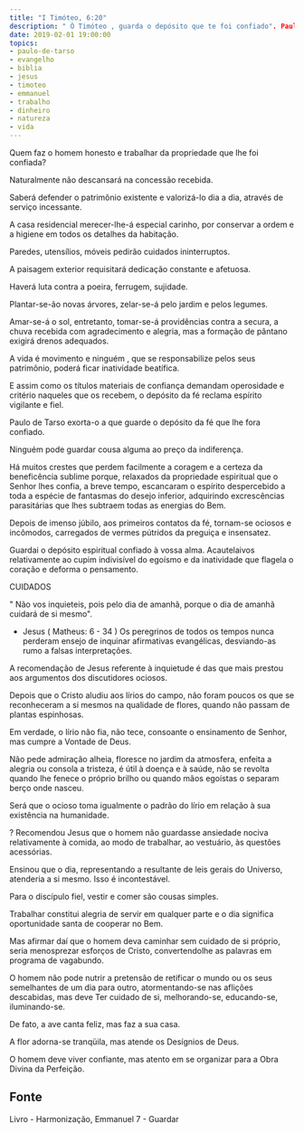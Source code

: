 ```yaml
---
title: "I Timóteo, 6:20"
description: " Ò Timóteo , guarda o depósito que te foi confiado". Paulo
date: 2019-02-01 19:00:00
topics: 
- paulo-de-tarso
- evangelho
- biblia
- jesus
- timoteo
- emmanuel
- trabalho
- dinheiro
- natureza
- vida
---
```


Quem faz o homem honesto e trabalhar da propriedade que lhe foi confiada?

Naturalmente não descansará na concessão recebida.

Saberá defender o patrimônio existente e valorizá-lo dia a dia,
através de serviço incessante.

A casa residencial merecer-lhe-á especial carinho, por conservar
a ordem e a higiene em todos os detalhes da habitação.

Paredes, utensílios, móveis pedirão cuidados ininterruptos.

A paisagem exterior requisitará dedicação constante e afetuosa.

Haverá luta contra a poeira, ferrugem, sujidade.

Plantar-se-ão novas árvores, zelar-se-á pelo jardim e pelos
legumes.

Amar-se-á o sol, entretanto, tomar-se-á providências contra a
secura, a chuva recebida com agradecimento e alegria, mas a
formação de pântano exigirá drenos adequados.

A vida é movimento e ninguém , que se responsabilize pelos
seus patrimônio, poderá ficar inatividade beatífica.

E assim como os títulos materiais de confiança demandam
operosidade e critério naqueles que os recebem, o depósito da fé
reclama espírito vigilante e fiel.

Paulo de Tarso exorta-o a que guarde o depósito da fé que lhe
fora confiado.

Ninguém pode guardar cousa alguma ao preço da indiferença.

Há muitos crestes que perdem facilmente a coragem e a certeza
da beneficência sublime porque, relaxados da propriedade espiritual
que o Senhor lhes confia, a breve tempo, escancaram o espírito
despercebido a toda a espécie de fantasmas do desejo inferior,
adquirindo excrescências parasitárias que lhes subtraem todas as
energias do Bem.

Depois de imenso júbilo, aos primeiros contatos da fé, tornam-se
ociosos e incômodos, carregados de vermes pútridos da preguiça e
insensatez.

Guardai o depósito espiritual confiado à vossa alma. Acautelaivos relativamente ao cupim indivisível do egoísmo e da inatividade
que flagela o coração e deforma o pensamento.

CUIDADOS

" Não vos inquieteis, pois pelo dia de amanhã, porque o dia
de amanhã cuidará de si mesmo".

- Jesus ( Matheus: 6 - 34 )
Os peregrinos de todos os tempos nunca perderam ensejo de
inquinar afirmativas evangélicas, desviando-as rumo a falsas
interpretações.

A recomendação de Jesus referente à inquietude é das que
mais prestou aos argumentos dos discutidores ociosos.

Depois que o Cristo aludiu aos lírios do campo, não foram
poucos os que se reconheceram a si mesmos na qualidade de
flores, quando não passam de plantas espinhosas.

Em verdade, o lírio não fia, não tece, consoante o
ensinamento de Senhor, mas cumpre a Vontade de Deus.

Não pede admiração alheia, floresce no jardim da atmosfera,
enfeita a alegria ou consola a tristeza, é útil à doença e à saúde,
não se revolta quando lhe fenece o próprio brilho ou quando mãos
egoístas o separam berço onde nasceu.

Será que o ocioso toma igualmente o padrão do lírio em
relação à sua existência na humanidade.

?
Recomendou Jesus que o homem não guardasse ansiedade
nociva relativamente à comida, ao modo de trabalhar, ao
vestuário, às questões acessórias.

Ensinou que o dia, representando a resultante de leis gerais
do Universo, atenderia a si mesmo. Isso é incontestável.

Para o discípulo fiel, vestir e comer são cousas simples.

Trabalhar constitui alegria de servir em qualquer parte e o dia
significa oportunidade santa de cooperar no Bem.

Mas afirmar daí que o homem deva caminhar sem cuidado
de si próprio, seria menosprezar esforços de Cristo, convertendolhe as palavras em programa de vagabundo.

O homem não pode nutrir a pretensão de retificar o mundo
ou os seus semelhantes de um dia para outro, atormentando-se nas
aflições descabidas, mas deve Ter cuidado de si, melhorando-se,
educando-se, iluminando-se.

De fato, a ave canta feliz, mas faz a sua casa.

A flor adorna-se tranqüila, mas atende os Desígnios de
Deus.

O homem deve viver confiante, mas atento em se organizar
para a Obra Divina da Perfeição.


## Fonte
Livro - Harmonização, Emmanuel
7 - Guardar
